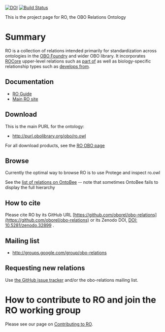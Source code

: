 [![DOI](https://zenodo.org/badge/13996/oborel/obo-relations.svg)](https://zenodo.org/badge/latestdoi/13996/oborel/obo-relations)
[![Build Status](https://travis-ci.org/oborel/obo-relations.svg?branch=master)](https://travis-ci.org/oborel/obo-relations)

This is the project page for RO, the OBO Relations Ontology

# Summary

RO is a collection of relations intended primarily for standardization across ontologies in the [OBO Foundry](http://obofoundry.org) and wider OBO library. It incorporates [ROCore](https://github.com/oborel/obo-relations/wiki/ROCore) upper-level relations such as [part of](http://purl.obolibrary.org/obo/BFO_0000050) as well as biology-specific relationship types such as [develops from](http://purl.obolibrary.org/obo/RO_0002202).


## Documentation

 * [RO Guide](https://oborel.github.io/obo-relations/)
 * [Main RO site](https://oborel.github.io/)

## Download

This is the main PURL for the ontology:

 * http://purl.obolibrary.org/obo/ro.owl

For all download products, see the [RO OBO page](http://obofoundry.org/ontology/ro.html)

## Browse

Currently the optimal way to browse RO is to use Protege and inspect ro.owl

See the [list of relations on OntoBee](http://www.ontobee.org/browser/term.php?o=RO&iri=http://www.w3.org/2002/07/owl%23ObjectProperty&graph=http://purl.obolibrary.org/obo/merged/RO) -- note that sometimes OntoBee fails to display the full hierarchy

## How to cite

Please cite RO by its GitHub URL [https://github.com/oborel/obo-relations](https://github.com/oborel/obo-relations) or its Zenodo DOI, [DOI: 10.5281/zenodo.32899](https://zenodo.org/record/3955125#.X3vzkZOpFyo) .

## Mailing list

 * http://groups.google.com/group/obo-relations

## Requesting new relations

Use [the GitHub issue tracker](https://github.com/oborel/obo-relations/issues) and/or the obo-relations mailing list.

# How to contribute to RO and join the RO working group
Please see our page on [Contributing to RO](https://github.com/oborel/obo-relations/blob/master/CONTRIBUTING.md).
